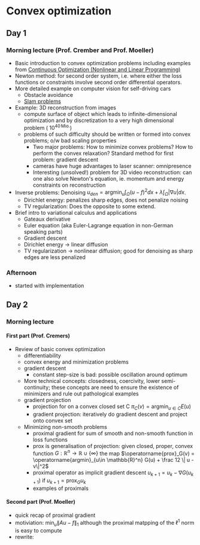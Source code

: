 # Convex optimization

## Day 1

### Morning lecture (Prof. Crember and Prof. Moeller)
* Basic introduction to convex optimization problems including examples from [Continuous Optimization (Nonlinear and Linear Programming)](https://pdfs.semanticscholar.org/c331/2b37f9a719231b923cbd734654362dd26853.pdf)
* Newton method: for second order system, i.e. where either the loss functions or constraints involve second order differential operators.
* More detailed example on computer vision for self-driving cars
  * Obstacle avoidance
  * [Slam problems](https://de.wikipedia.org/wiki/Simultaneous_Localization_and_Mapping)
* Example: 3D reconstruction from images
  * compute surface of object which leads to infinite-dimensional optimization and by discretization to a very high dimensional problem ($~10^{40\,  \mathrm{Mio.}}$)
  * problems of such difficulty should be written or formed into convex problems; o/w bad scaling properties
    * Two major problems: How to minimize convex problems? How to perform the convex relaxation? Standard method for first problem: gradient descent
    * cameras have huge advantages to laser scanner: omnipresence
    * Interesting (unsolved!) problem for 3D video reconstruction: can one also solve Newton's equation, ie. momentum and energy constraints on reconstruction
* Inverse problems: Denoising $u_{den} =  \operatorname{argmin}_{u} \int_\Omega (u-f)^2 dx + \lambda \int_{\Omega} |\nabla u| dx$.
  * Dirichlet energy: penalizes sharp edges, does not penalize noising
  * TV regularization: Does the opposite to some extend.
* Brief intro to variational calculus and applications
  * Gateaux derivative
  * Euler equation (aka Euler-Lagrange equation in non-German speaking parts)
  * Gradient descent
  * Dirichlet energy -> linear diffusion
  * TV regularization -> nonlinear diffusion; good for denoising as sharp edges are less penalized
### Afternoon

* started with implementation

## Day 2

### Morning lecture

#### First part (Prof. Cremers)

* Review of basic convex optimization
  * differentiability
  * convex energy and minimization problems
  * gradient descent
    * constant step-size is bad: possible oscillation around optimum
  * More technical concepts: closedness, coercivity, lower semi-continuity; these concepts are need to ensure the existence of minimizers and rule out pathological examples
  * gradient projection
    * projection for on a convex closed set C $\pi_C(v) = \operatorname{argmin}_{u\in C} E(u)$
    * gradient projection: iteratively do gradient descent and project onto convex set
  * Minimizing non-smooth problems
    * proximal gradient for sum of smooth and non-smooth function in loss functions
    * prox is generalisation of projection: given closed, proper, convex function $G:\mathbb{R}^n \to \mathbb{R} \cup \{\infty\}$ the map $\operatorname{prox}_G(v) = \operatorname{argmin}_{u\in \mathbb{R}^n} G(u) + \frac 12 \| u - v\|^2$
    * proximal operator as implicit gradient descent $u_{k+1} = u_k - \nabla G (u_{k+1})$ if $u_{k+1} = \operatorname{prox}_G u_{k}$
    * examples of proximals

#### Second part (Prof. Moeller)

* quick recap of proximal gradient
* motiviation: $\min_u \| Au - f\|_{1}$ although the proximal matpping of the $\ell^1$ norm is easy to compute
* rewrite:
